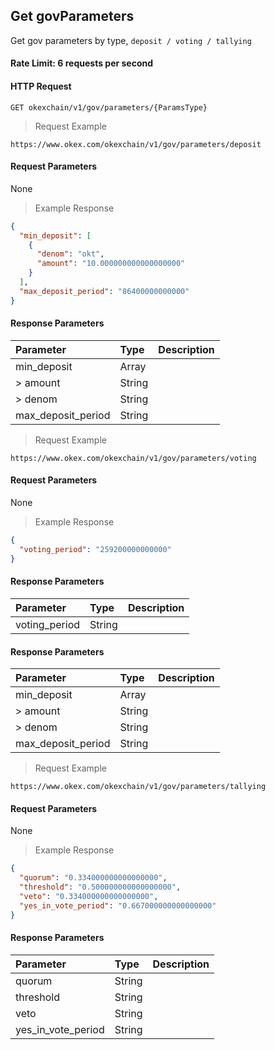 ## Get govParameters

Get gov parameters by type, `deposit / voting / tallying`


#### Rate Limit: 6 requests per second

#### HTTP Request

`GET okexchain/v1/gov/parameters/{ParamsType}`

> Request Example

```wiki
https://www.okex.com/okexchain/v1/gov/parameters/deposit
```

#### Request Parameters

None
> Example Response

```json
{
  "min_deposit": [
    {
      "denom": "okt",
      "amount": "10.000000000000000000"
    }
  ],
  "max_deposit_period": "86400000000000"
}
```

#### Response Parameters

| **Parameter** | **Type** | **Description**                                                                                                                                                                                                                                                      |
| :----------------- | :------- | :------------------------------------------------------------------------------------------------------------------------------------------------------------------------------------------------------------------------------------------------------------------- |
|  min_deposit          | Array     | 				| 
| > amount              | String    | 				| 
| > denom               | String    | 				| 
|  max_deposit_period   | String    | 				| 

> Request Example

```wiki
https://www.okex.com/okexchain/v1/gov/parameters/voting
```

#### Request Parameters

None
> Example Response

```json
{
  "voting_period": "259200000000000"
}
```

#### Response Parameters

| **Parameter** | **Type** | **Description**                                                                                                                                                                                                                                                      |
| :----------------- | :------- | :------------------------------------------------------------------------------------------------------------------------------------------------------------------------------------------------------------------------------------------------------------------- |
|  voting_period          | String     | 				| 


#### Response Parameters

| **Parameter** | **Type** | **Description**                                                                                                                                                                                                                                                      |
| :----------------- | :------- | :------------------------------------------------------------------------------------------------------------------------------------------------------------------------------------------------------------------------------------------------------------------- |
|  min_deposit          | Array     | 				| 
| > amount              | String    | 				| 
| > denom               | String    | 				| 
|  max_deposit_period   | String    | 				| 

> Request Example

```wiki
https://www.okex.com/okexchain/v1/gov/parameters/tallying
```

#### Request Parameters

None
> Example Response

```json
{
  "quorum": "0.334000000000000000",
  "threshold": "0.500000000000000000",
  "veto": "0.334000000000000000",
  "yes_in_vote_period": "0.667000000000000000"
}
```

#### Response Parameters

| **Parameter** | **Type** | **Description**                                                                                                                                                                                                                                                      |
| :----------------- | :------- | :------------------------------------------------------------------------------------------------------------------------------------------------------------------------------------------------------------------------------------------------------------------- |
|  quorum          | String     | 				| 
|  threshold          | String     | 				| 
|  veto          | String     | 				| 
|  yes_in_vote_period          | String     | 				| 
